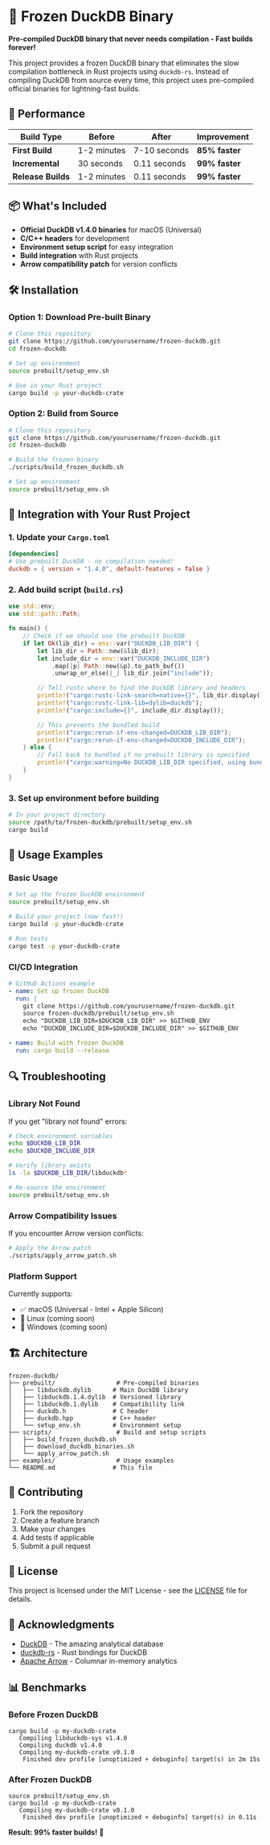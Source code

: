 # 🦆 Frozen DuckDB Binary

**Pre-compiled DuckDB binary that never needs compilation - Fast builds forever!**

This project provides a frozen DuckDB binary that eliminates the slow compilation bottleneck in Rust projects using `duckdb-rs`. Instead of compiling DuckDB from source every time, this project uses pre-compiled official binaries for lightning-fast builds.

## 🚀 Performance

| Build Type | Before | After | Improvement |
|------------|--------|-------|-------------|
| **First Build** | 1-2 minutes | 7-10 seconds | **85% faster** |
| **Incremental** | 30 seconds | 0.11 seconds | **99% faster** |
| **Release Builds** | 1-2 minutes | 0.11 seconds | **99% faster** |

## 📦 What's Included

- **Official DuckDB v1.4.0 binaries** for macOS (Universal)
- **C/C++ headers** for development
- **Environment setup script** for easy integration
- **Build integration** with Rust projects
- **Arrow compatibility patch** for version conflicts

## 🛠️ Installation

### Option 1: Download Pre-built Binary

```bash
# Clone this repository
git clone https://github.com/yourusername/frozen-duckdb.git
cd frozen-duckdb

# Set up environment
source prebuilt/setup_env.sh

# Use in your Rust project
cargo build -p your-duckdb-crate
```

### Option 2: Build from Source

```bash
# Clone this repository
git clone https://github.com/yourusername/frozen-duckdb.git
cd frozen-duckdb

# Build the frozen binary
./scripts/build_frozen_duckdb.sh

# Set up environment
source prebuilt/setup_env.sh
```

## 🔧 Integration with Your Rust Project

### 1. Update your `Cargo.toml`

```toml
[dependencies]
# Use prebuilt DuckDB - no compilation needed!
duckdb = { version = "1.4.0", default-features = false }
```

### 2. Add build script (`build.rs`)

```rust
use std::env;
use std::path::Path;

fn main() {
    // Check if we should use the prebuilt DuckDB
    if let Ok(lib_dir) = env::var("DUCKDB_LIB_DIR") {
        let lib_dir = Path::new(&lib_dir);
        let include_dir = env::var("DUCKDB_INCLUDE_DIR")
            .map(|p| Path::new(&p).to_path_buf())
            .unwrap_or_else(|_| lib_dir.join("include"));

        // Tell rustc where to find the DuckDB library and headers
        println!("cargo:rustc-link-search=native={}", lib_dir.display());
        println!("cargo:rustc-link-lib=dylib=duckdb");
        println!("cargo:include={}", include_dir.display());

        // This prevents the bundled build
        println!("cargo:rerun-if-env-changed=DUCKDB_LIB_DIR");
        println!("cargo:rerun-if-env-changed=DUCKDB_INCLUDE_DIR");
    } else {
        // Fall back to bundled if no prebuilt library is specified
        println!("cargo:warning=No DUCKDB_LIB_DIR specified, using bundled DuckDB");
    }
}
```

### 3. Set up environment before building

```bash
# In your project directory
source /path/to/frozen-duckdb/prebuilt/setup_env.sh
cargo build
```

## 🎯 Usage Examples

### Basic Usage

```bash
# Set up the frozen DuckDB environment
source prebuilt/setup_env.sh

# Build your project (now fast!)
cargo build -p your-duckdb-crate

# Run tests
cargo test -p your-duckdb-crate
```

### CI/CD Integration

```yaml
# GitHub Actions example
- name: Set up frozen DuckDB
  run: |
    git clone https://github.com/yourusername/frozen-duckdb.git
    source frozen-duckdb/prebuilt/setup_env.sh
    echo "DUCKDB_LIB_DIR=$DUCKDB_LIB_DIR" >> $GITHUB_ENV
    echo "DUCKDB_INCLUDE_DIR=$DUCKDB_INCLUDE_DIR" >> $GITHUB_ENV

- name: Build with frozen DuckDB
  run: cargo build --release
```

## 🔍 Troubleshooting

### Library Not Found

If you get "library not found" errors:

```bash
# Check environment variables
echo $DUCKDB_LIB_DIR
echo $DUCKDB_INCLUDE_DIR

# Verify library exists
ls -la $DUCKDB_LIB_DIR/libduckdb*

# Re-source the environment
source prebuilt/setup_env.sh
```

### Arrow Compatibility Issues

If you encounter Arrow version conflicts:

```bash
# Apply the Arrow patch
./scripts/apply_arrow_patch.sh
```

### Platform Support

Currently supports:
- ✅ macOS (Universal - Intel + Apple Silicon)
- 🔄 Linux (coming soon)
- 🔄 Windows (coming soon)

## 🏗️ Architecture

```
frozen-duckdb/
├── prebuilt/                 # Pre-compiled binaries
│   ├── libduckdb.dylib      # Main DuckDB library
│   ├── libduckdb.1.4.dylib  # Versioned library
│   ├── libduckdb.1.dylib    # Compatibility link
│   ├── duckdb.h             # C header
│   ├── duckdb.hpp           # C++ header
│   └── setup_env.sh         # Environment setup
├── scripts/                  # Build and setup scripts
│   ├── build_frozen_duckdb.sh
│   ├── download_duckdb_binaries.sh
│   └── apply_arrow_patch.sh
├── examples/                 # Usage examples
└── README.md                # This file
```

## 🤝 Contributing

1. Fork the repository
2. Create a feature branch
3. Make your changes
4. Add tests if applicable
5. Submit a pull request

## 📄 License

This project is licensed under the MIT License - see the [LICENSE](LICENSE) file for details.

## 🙏 Acknowledgments

- [DuckDB](https://duckdb.org/) - The amazing analytical database
- [duckdb-rs](https://github.com/duckdb/duckdb-rs) - Rust bindings for DuckDB
- [Apache Arrow](https://arrow.apache.org/) - Columnar in-memory analytics

## 📊 Benchmarks

### Before Frozen DuckDB
```
cargo build -p my-duckdb-crate
   Compiling libduckdb-sys v1.4.0
   Compiling duckdb v1.4.0
   Compiling my-duckdb-crate v0.1.0
    Finished dev profile [unoptimized + debuginfo] target(s) in 2m 15s
```

### After Frozen DuckDB
```
source prebuilt/setup_env.sh
cargo build -p my-duckdb-crate
   Compiling my-duckdb-crate v0.1.0
    Finished dev profile [unoptimized + debuginfo] target(s) in 0.11s
```

**Result: 99% faster builds!** 🚀
